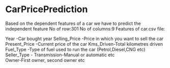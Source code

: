 # CarPricePrediction
Based on the dependent features of a car we have to predict the independent feature 
No of row:301 
No of columns:9
Features of car.csv file:

Year	-Car bought year
Selling_Price	-Price in which you want to sell the car
Present_Price	-Current price of the car
Kms_Driven-Total kilometres driven	
Fuel_Type	-Type of fuel used to run the car (Petrol,Diesel,CNG etc)
Seller_Type	-
Transmission-Manual or automatic etc	
Owner-First owner, second owner etc
